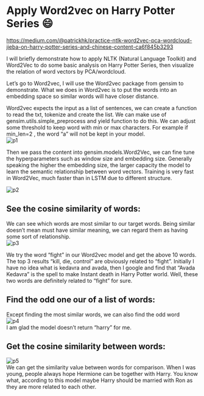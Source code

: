 # Apply Word2vec on Harry Potter Series :smile:
https://medium.com/@patrickhk/practice-ntlk-word2vec-pca-wordcloud-jieba-on-harry-potter-series-and-chinese-content-ca6f845b3293

I will briefly demonstrate how to apply NLTK (Natural Language Toolkit) and Word2Vec to do some basic analysis on Harry Potter Series, then visualize the relation of word vectors by PCA/wordcloud.

Let’s go to Word2vec, I will use the Word2vec package from gensim to demonstrate. What we does in Word2vec is to put the words into an embedding space so similar words will have closer distance.<br/>

Word2vec expects the input as a list of sentences, we can create a function to read the txt, tokenize and create the list. We can make use of gensim.utils.simple_preprocess and yield function to do this. We can adjust some threshold to keep word with min or max characters. For example if min_len=2 , the word “a” will not be kept in your model.<br/>
![p1](https://cdn-images-1.medium.com/max/800/1*PXM3S4nsmvlcS29t2-aRTQ.png)<br/>

Then we pass the content into gensim.models.Word2Vec, we can fine tune the hyperparameters such as window size and embedding size. Generally speaking the higher the embedding size, the larger capacity the model to learn the semantic relationship between word vectors. Training is very fast in Word2Vec, much faster than in LSTM due to different structure.<br/>

![p2](https://cdn-images-1.medium.com/max/800/1*ePr30n-4QHDyi_QecdNuUQ.png)<br/>

## See the cosine similarity of words:
We can see which words are most similar to our target words. Being similar doesn’t mean must have similar meaning, we can regard them as having some sort of relationship.<br/>
![p3](https://cdn-images-1.medium.com/max/800/1*XXnGWDg1N6a54d13eWllqA.png)<br/>

We try the word “fight” in our Word2vec model and get the above 10 words. The top 3 results “kill, die, control” are obviously related to “fight”. Initially I have no idea what is kedavra and avada, then I google and find that “Avada Kedavra” is the spell to make Instant death in Harry Potter world. Well, these two words are definitely related to “fight” for sure. <br/>

## Find the odd one our of a list of words:
Except finding the most similar words, we can also find the odd word<br/>
![p4](https://cdn-images-1.medium.com/max/800/1*S2vMlYrM_zQDAujC8iEUQA.png)<br/>
I am glad the model doesn’t return “harry” for me.<br/>

## Get the cosine similarity between words:
![p5](https://cdn-images-1.medium.com/max/800/1*hw9LbrHqlfhndEq5Rk97tA.png)<br/>
We can get the similarity value between words for comparison. When I was young, people always hope Hermione can be together with Harry. You know what, according to this model maybe Harry should be married with Ron as they are more related to each other.
